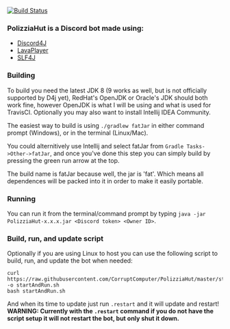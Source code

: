 [![Build Status](https://travis-ci.org/CorruptComputer/PolizziaHut.svg?branch=master)](https://travis-ci.org/CorruptComputer/PolizziaHut)
### PolizziaHut is a Discord bot made using:
* [Discord4J](https://github.com/austinv11/Discord4J)
* [LavaPlayer](https://github.com/sedmelluq/lavaplayer)
* [SLF4J](https://www.slf4j.org/)

### Building
To build you need the latest JDK 8 (9 works as well, but is not officially supported by D4j yet), RedHat's OpenJDK or Oracle's JDK should both work fine, however OpenJDK is what I will be using and what is used for TravisCI. Optionally you may also want to install Intellij IDEA Community.

The easiest way to build is using `./gradlew fatJar` in either command prompt (Windows), or in the terminal (Linux/Mac).

You could alternitively use Intellij and select fatJar from `Gradle Tasks->Other->fatJar`, and once you've done this step you can simply build by pressing the green run arrow at the top.

The build name is fatJar because well, the jar is 'fat'. Which means all dependences will be packed into it in order to make it easily portable.

### Running
You can run it from the terminal/command prompt by typing `java -jar PolizziaHut-x.x.x.jar <Discord token> <Owner ID>`.

### Build, run, and update script
Optionally if you are using Linux to host you can use the following script to build, run, and update the bot when needed:
```
curl https://raw.githubusercontent.com/CorruptComputer/PolizziaHut/master/startAndRun.sh -o startAndRun.sh
bash startAndRun.sh
```
And when its time to update just run `.restart` and it will update and restart! 
**WARNING: Currently with the `.restart` command if you do not have the script setup it will not restart the bot, but only shut it down.**